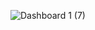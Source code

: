 
![Dashboard 1 (7)](https://user-images.githubusercontent.com/96620728/165865029-b41786e0-565f-481e-b60a-d8941403586d.png)
